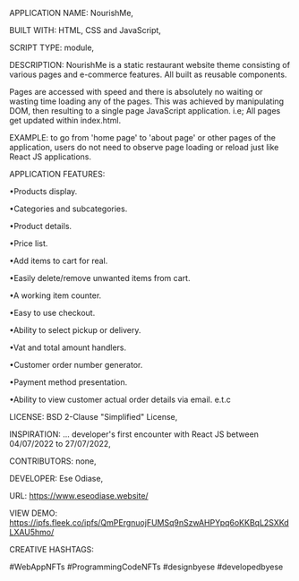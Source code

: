 APPLICATION NAME: NourishMe,

BUILT WITH: HTML, CSS and JavaScript,

SCRIPT TYPE: module,

DESCRIPTION: NourishMe is a static restaurant website theme consisting of various pages and e-commerce features. All built as reusable components.

Pages are accessed with speed and there is absolutely no waiting or wasting time loading any of the pages. This was achieved by manipulating DOM, then resulting to a single page JavaScript application. i.e; All pages get updated within index.html.

EXAMPLE: to go from 'home page' to 'about page' or other pages of the application, users do not need to observe page loading or reload just like React JS applications.

APPLICATION FEATURES:

•Products display.

•Categories and subcategories.

•Product details.

•Price list.

•Add items to cart for real.

•Easily delete/remove unwanted items 
from cart.

•A working item counter.

•Easy to use checkout.

•Ability to select pickup or delivery.

•Vat and total amount handlers.

•Customer order number generator.

•Payment method presentation.

•Ability to view customer actual order 
details via email. e.t.c

LICENSE: BSD 2-Clause "Simplified" License,

INSPIRATION: ... developer's first encounter with React JS between 04/07/2022 to 27/07/2022,

CONTRIBUTORS: none,

DEVELOPER: Ese Odiase,

URL: https://www.eseodiase.website/

VIEW DEMO: https://ipfs.fleek.co/ipfs/QmPErgnuojFUMSq9nSzwAHPYpq6oKKBqL2SXKdLXAU5hmo/

CREATIVE HASHTAGS:

#WebAppNFTs
#ProgrammingCodeNFTs
#designbyese 
#developedbyese
